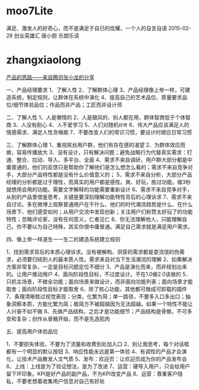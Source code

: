 # moo7Lite

  满足、激发人的好奇心，而不是满足于自已的炫耀，一个人的自言自语
  2015-02-28 创业英雄汇 唐小厨 乐朗乐读

# zhangxiaolong

[产品的思路——来自腾讯张小龙的分享](http://www.huxiu.com/article/2142/1.html)

一、产品经理要求
1、了解人性
2、了解群体心理
3、产品经理像上帝一样，可建造系统，制定规则，让群体在系统中演化
4、提高自己的艺术品位、质量要求品位/细节体验品位；作品而非产品；工匠而非设计师
 
二、了解人性
1、人是懒惰的
2、人是跟风的、别人都在用，群体智商低于个体智商
3、人没有耐心
4、人不爱学习
5、人们对随机`好奇`
6、伟大产品应该满足人的情感需求、满足人性贪嗔痴
7、不要改变人们的常识习惯，要设计时顺应日常习惯
 
三、了解群体心理
1、重视屌丝用户群，他们有存在感的渴望
2、为群体效应而做，容易传播放大
3、没有设计，只有解决问题；避免战略行为代替真实需求：打通、整合、拉动、导入、多平台、全面
4、需求不来自调研，用户群大部分都是中庸普通的，他们的反馈只是帮助你了解他们是怎么想怎么看的；需求不来自竞争对手，大部分产品特性都是没有什么价值意义的；
5、需求不来自分析，大部分产品经理的分析都是过于理性，而真实的用户都是感性。爽、好玩，胜过功能。做3秒就想用会用的功能。需要文字解释的功能需要重新设计
6、需求不来自竞争对手，从别的产品里借鉴思考，关键是要深刻理解功能特性背后的心理诉求
7、需求不来自讨论。多在微博上观察普通用户在干什么、他们的时代潮流趋势是什么、在什么场景下、他们感受如何；从用户交流中发现创新；关注用户们称赞太好玩了的功能特性；忽略评论家，没有任何意义，仁者见仁
8、你无法理解他人，只能理解自己。你不要以为自己特殊，其实你很中庸普通。满足自己需求就是满足用户需求。
 
四、像上帝一样道生一一生二的建造系统建立规则
 
1、找到需求背后的本质心理诉求。没有被解构、洞穿的需求都是耍流氓的伪需求，必须要归结到人的最本质人性。需求来自对当下生活潮流的理解
2、如果解决方案非常复杂，一定是目标问题定位不细分
3、产品是演化而来，而非规划出来的。让用户推动用户
4、面向阶段性目标，不过度设计。不在1.0做2.0该做的
5、只抓主场景，不做全功能；面向场景来做设计，而非面向功能列表；面向场景才能取舍；面向阶段性目标才能取舍
6、除了核心功能，其他都可做成可卸载的插件
7、条理清晰胜过视觉表现；分类，化繁为简；单一路径，不要多入口多出口；抽象洞察本质，方能化繁为简；极简方不被超越因为无法超越。如果一个特性不能让人兴奋不如不做
8、先做产品结构，之后才是功能细节；产品结构是骨骼，不可多变和复杂；创作从骨骼开始，而不是先造肌肉
 
五、提高用户体验品位
 
1、不要损失体验，不要为了流量和收费到处加入口
2、别让我思考，每个对话框都有一个明显的默认按钮
3、响应性能永远是第一体验
4、有调性的产品才会演化，让技术产品散发人文气质
5、发布：欢迎页：让欢迎页成为你的产品发布会
6、上线：上线是为了验证想法，是为了改进
7、运营：硬导入用户，只会给用户留下坏印象。KPI是好产品的副产品，不为KPI改变产品
8、运营：尊重客户隐私，不要老想着收集用户信息对自己有好处

